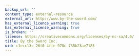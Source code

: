 ```yaml
---
backup_url: ''
content_type: external-resource
external_url: http://www.by-the-sword.com/
has_external_licence_warning: true
has_external_license_warning: true
is_broken: ''
license: https://creativecommons.org/licenses/by-nc-sa/4.0/
title: By the Sword Inc.
uid: c1ecc13c-26f0-4ffe-978c-735b23ae7185
---
```

